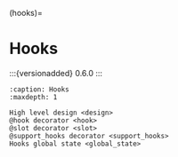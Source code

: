 (hooks)=

# Hooks

:::{versionadded} 0.6.0
:::

```{toctree}
:caption: Hooks
:maxdepth: 1

High level design <design>
@hook decorator <hook>
@slot decorator <slot>
@support_hooks decorator <support_hooks>
Hooks global state <global_state>
```
